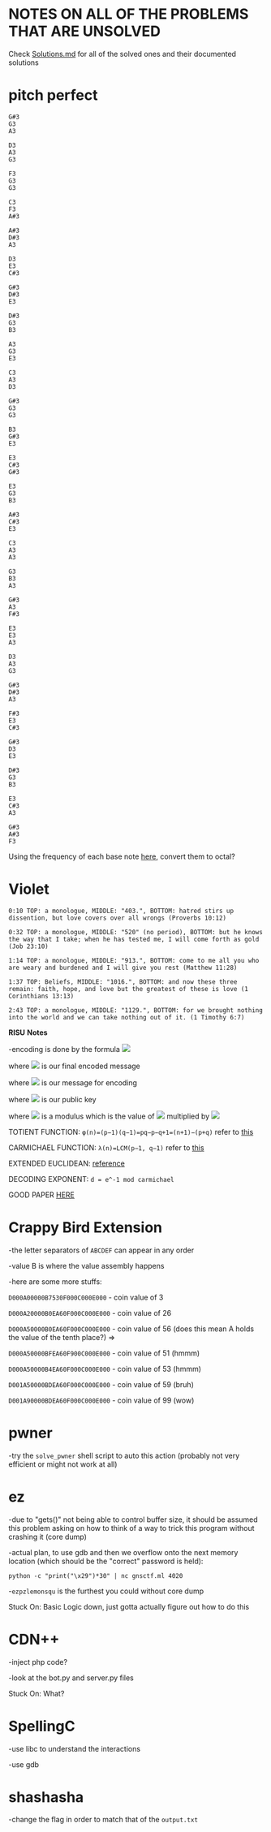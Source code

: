 # NOTES ON ALL OF THE PROBLEMS THAT ARE UNSOLVED 
Check [Solutions.md](./SOLUTIONS_DOCUMENTATION.md) for all of the solved ones and their documented solutions

# pitch perfect
```
G#3
G3
A3

D3
A3
G3

F3
G3
G3

C3
F3
A#3

A#3
D#3
A3

D3
E3
C#3

G#3
D#3
E3

D#3
G3
B3

A3
G3
E3

C3
A3
D3

G#3
G3
G3

B3
G#3
E3

E3
C#3
G#3

E3
G3
B3

A#3
C#3
E3

C3
A3
A3

G3
B3
A3

G#3
A3
F#3

E3
E3
A3

D3
A3
G3

G#3
D#3
A3

F#3
E3
C#3

G#3
D3
E3

D#3
G3
B3

E3
C#3
A3

G#3
A#3
F3
```

Using the frequency of each base note [here](https://theonlinemetronome.com/instrument-tuner), convert them to octal?

# Violet

```
0:10 TOP: a monologue, MIDDLE: "403.", BOTTOM: hatred stirs up dissention, but love covers over all wrongs (Proverbs 10:12)

0:32 TOP: a monologue, MIDDLE: "520" (no period), BOTTOM: but he knows the way that I take; when he has tested me, I will come forth as gold (Job 23:10)

1:14 TOP: a monologue, MIDDLE: "913.", BOTTOM: come to me all you who are weary and burdened and I will give you rest (Matthew 11:28)

1:37 TOP: Beliefs, MIDDLE: "1016.", BOTTOM: and now these three remain: faith, hope, and love but the greatest of these is love (1 Corinthians 13:13)

2:43 TOP: a monologue, MIDDLE: "1129.", BOTTOM: for we brought nothing into the world and we can take nothing out of it. (1 Timothy 6:7)
```

**RISU**
**Notes**

-encoding is done by the formula ![](./assets/index.png)

where ![](./assets/variable_M.png) is our final encoded message

where ![](./assets/variable_lower_m.png) is our message for encoding

where ![](./assets/variable_lower_e.png) is our public key

where ![](./assets/variable_N.png) is a modulus which is the value of ![](./assets/variable_lower_p.png) multiplied by ![](./assets/variable_lower_q.png)

TOTIENT FUNCTION: `φ(n)=(p−1)(q−1)=pq−p−q+1=(n+1)−(p+q)` refer to [this](https://crypto.stackexchange.com/questions/5791/why-is-it-important-that-phin-is-kept-a-secret-in-rsa)

CARMICHAEL FUNCTION: `λ(n)=LCM(p−1, q−1)` refer to [this](https://math.stackexchange.com/questions/509436/using-carmichael-function-in-rsa) 

EXTENDED EUCLIDEAN: [reference](https://en.wikipedia.org/wiki/Extended_Euclidean_algorithm)

DECODING EXPONENT: `d = e^-1 mod carmichael`

GOOD PAPER [HERE](https://math.asu.edu/sites/default/files/rsa_0.pdf)

# Crappy Bird Extension
-the letter separators of `ABCDEF` can appear in any order

-value B is where the value assembly happens 

-here are some more stuffs:

`D000A00000B7530F000C000E000` - coin value of 3

`D000A20000B0EA60F000C000E000` - coin value of 26

`D000A50000B0EA60F000C000E000` - coin value of 56 (does this mean A holds the value of the tenth place?) =>

`D000A50000BFEA60F900C000E000` - coin value of 51 (hmmm) 

`D000A50000B4EA60F000C000E000` - coin value of 53 (hmmm) 

`D001A50000BDEA60F000C000E000` - coin value of 59 (bruh)

`D001A90000BDEA60F000C000E000` - coin value of 99 (wow)

# pwner
-try the `solve_pwner` shell script to auto this action (probably not very efficient or might not work at all)

# ez
-due to "gets()" not being able to control buffer size, it should be assumed
this problem asking on how to think of a way to trick this program without
crashing it (core dump)
  
-actual plan, to use gdb and then we overflow onto the next memory location (which should be the "correct" password is held):

`python -c "print("\x29")*30" | nc gnsctf.ml 4020`

-`ezpzlemonsqu` is the furthest you could without core dump  
  
Stuck On: Basic Logic down, just gotta actually figure out how to do this  
  
# CDN++
-inject php code?

-look at the bot.py and server.py files

Stuck On: What?

# SpellingC
-use libc to understand the interactions
  
-use gdb

# shashasha
-change the flag in order to match that of the `output.txt`

